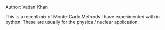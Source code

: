 Author: Vadan Khan

This is a recent mix of Monte-Carlo Methods I have experimented with in python.
These are usually for the physics / nuclear application.
 